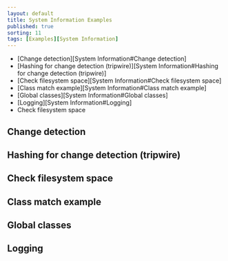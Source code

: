 ```yaml
---
layout: default
title: System Information Examples
published: true
sorting: 11
tags: [Examples][System Information]
---
```


* [Change detection][System Information#Change detection]
* [Hashing for change detection (tripwire)][System Information#Hashing for change detection (tripwire)]
* [Check filesystem space][System Information#Check filesystem space]
* [Class match example][System Information#Class match example]
* [Global classes][System Information#Global classes]
* [Logging][System Information#Logging]
* Check filesystem space

## Change detection ##
## Hashing for change detection (tripwire) ##
## Check filesystem space ##
## Class match example ##
## Global classes ##
## Logging ##